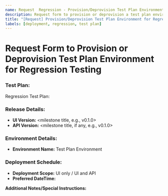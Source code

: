 ```yaml
---
name: Request  Regression - Provision/Deprovision Test Plan Environment
description: Request form to provision or deprovision a test plan environment
title: "[Request] Provision/Deprovision Test Plan Environment for Regression"
labels: [deployment, regression, test plan]
---
```


# Request Form to Provision or Deprovision Test Plan Environment for Regression Testing

### Test Plan:

Regression Test Plan: <link>

### Release Details:

- **UI Version:** <milestone title, e.g., v0.1.0>
- **API Version:** <milestone title, if any, e.g., v0.1.0>

### Environment Details:

- **Environment Name:** Test Plan Environment

### Deployment Schedule:

- **Deployment Scope:** UI only / UI and API
- **Preferred DateTime:** <!-- dd-mm-yyyy HH:MM:SS -->

**Additional Notes/Special Instructions:**

<!-- Enter any additional notes or special instructions -->
